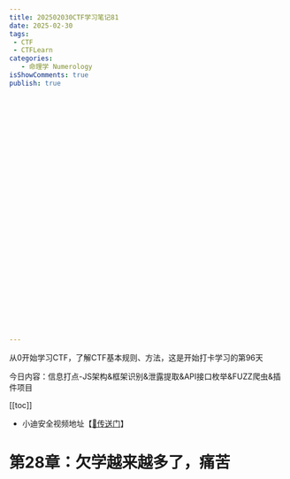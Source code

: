 ```yaml
---
title: 202502030CTF学习笔记81
date: 2025-02-30
tags:
 - CTF
 - CTFLearn
categories:
   - 命理学 Numerology
isShowComments: true
publish: true
































---
```


<Boxx/>

从0开始学习CTF，了解CTF基本规则、方法，这是开始打卡学习的第96天

今日内容：信息打点-JS架构&框架识别&泄露提取&API接口枚举&FUZZ爬虫&插件项目

[[toc]]

- 小迪安全视频地址【[🔗传送门]([https://www.bilibili.com/video/BV123yAYMEwb/)】

<!-- more -->

# 第28章：欠学越来越多了，痛苦